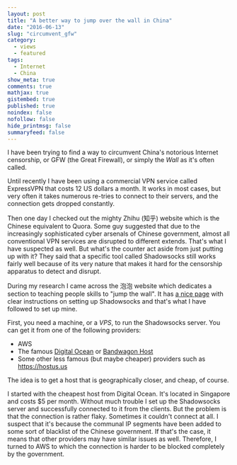 ```yaml
---
layout: post
title: "A better way to jump over the wall in China"
date: "2016-06-13"
slug: "circumvent_gfw"
category: 
  - views
  - featured
tags:
  - Internet
  - China
show_meta: true
comments: true
mathjax: true
gistembed: true
published: true
noindex: false
nofollow: false
hide_printmsg: false
summaryfeed: false
---
```


I have been trying to find a way to circumvent China's notorious Internet censorship, or GFW (the Great Firewall), or simply the *Wall* as it's often called. 

Until recently I have been using a commercial VPN service called ExpressVPN that costs 12 US dollars a month. It works in most cases, but very often it takes numerous re-tries to connect to their servers, and the connection gets dropped constantly.

Then one day I checked out the mighty Zhihu (知乎) website which is the Chinese equivalent to Quora. Some guy suggested that due to the increasingly sophisticated cyber arsenals of Chinese government, almost all conventional VPN services are disrupted to different extends. That's what I have suspected as well. But what's the counter act aside from just putting up with it? They said that a specific tool called Shadowsocks still works fairly well because of its very nature that makes it hard for the censorship apparatus to detect and disrupt.

During my research I came across the 泡泡 website which dedicates a section to teaching people skills to "jump the wall". It has [a nice page](https://pao-pao.net/article/480) with clear instructions on setting up Shadowsocks and that's what I have followed to set up mine.

First, you need a machine, or a *VPS*, to run the Shadowsocks server. You can get it from one of the following providers:

 - AWS
 - The famous [Digital Ocean](https://www.digitalocean.com) or [Bandwagon Host](https://bandwagonhost.com)
 - Some other less famous (but maybe cheaper) providers such as https://hostus.us

The idea is to get a host that is geographically closer, and cheap, of course.

I started with the cheapest host from Digital Ocean. It's located in Singapore and costs $5 per month. Without much trouble I set up the Shadowsocks server and successfully connected to it from the clients. But the problem is that the connection is rather flaky. Sometimes it couldn't connect at all. I suspect that it's because the communal IP segments have been added to some sort of blacklist of the Chinese government. If that's the case, it means that other providers may have similar issues as well. Therefore, I turned to AWS to which the connection is harder to be blocked completely by the government.
